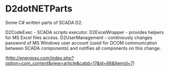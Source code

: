 # D2dotNETParts
Some C# written parts of SCADA D2.

D2CodeExec - SCADA scripts executor.
D2ExcelWrapper - provides helpers for MS Excel files access.
D2UserManagement - continiously changes password of MS Windows user account (used for DCOM communication between SCADA components) 
and notifies all components on this change.

(http://energosv.com/index.php?option=com_content&view=article&catid=17&id=66&Itemid=7)
